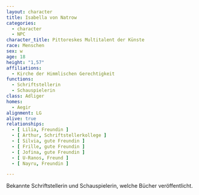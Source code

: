 ```yaml
---
layout: character
title: Isabella von Natrow
categories:
  - character
  - NPC
character_title: Pittoreskes Multitalent der Künste
race: Menschen
sex: w
age: 18
height: "1,57"
affiliations:
  - Kirche der Himmlischen Gerechtigkeit
functions:
  - Schriftstellerin
  - Schauspielerin
class: Adliger
homes:
  - Aegir
alignment: LG
alive: true
relationships:
  - [ Lilia, Freundin ]
  - [ Arthur, Schriftstellerkollege ]
  - [ Silvia, gute Freundin ]
  - [ Frille, gute Freundin ]
  - [ Jofina, gute Freundin ]
  - [ U-Ranos, Freund ]
  - [ Nayru, Freundin ]

---
```


Bekannte Schriftstellerin und Schauspielerin, welche Bücher veröffentlicht.